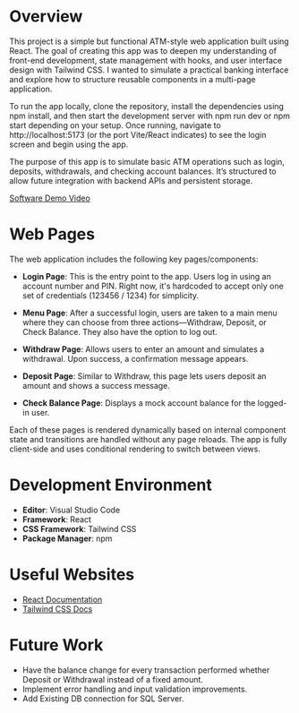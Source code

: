 # Overview

This project is a simple but functional ATM-style web application built using React. The goal of creating this app was to deepen my understanding of front-end development, state management with hooks, and user interface design with Tailwind CSS. I wanted to simulate a practical banking interface and explore how to structure reusable components in a multi-page application.

To run the app locally, clone the repository, install the dependencies using npm install, and then start the development server with npm run dev or npm start depending on your setup. Once running, navigate to http://localhost:5173 (or the port Vite/React indicates) to see the login screen and begin using the app.

The purpose of this app is to simulate basic ATM operations such as login, deposits, withdrawals, and checking account balances. It’s structured to allow future integration with backend APIs and persistent storage.

[Software Demo Video](http://youtube.link.goes.here)

# Web Pages

The web application includes the following key pages/components:

* **Login Page**: This is the entry point to the app. Users log in using an account number and PIN. Right now, it's hardcoded to accept only one set of credentials (123456 / 1234) for simplicity.

* **Menu Page**: After a successful login, users are taken to a main menu where they can choose from three actions—Withdraw, Deposit, or Check Balance. They also have the option to log out.

* **Withdraw Page**: Allows users to enter an amount and simulates a withdrawal. Upon success, a confirmation message appears.

* **Deposit Page**: Similar to Withdraw, this page lets users deposit an amount and shows a success message.

* **Check Balance Page**: Displays a mock account balance for the logged-in user.

Each of these pages is rendered dynamically based on internal component state and transitions are handled without any page reloads. The app is fully client-side and uses conditional rendering to switch between views.

# Development Environment

* **Editor**: Visual Studio Code
* **Framework**: React
* **CSS Framework**: Tailwind CSS
* **Package Manager**: npm

# Useful Websites

* [React Documentation](https://reactjs.org/)
* [Tailwind CSS Docs](https://tailwindcss.com/)

# Future Work

* Have the balance change for every transaction performed whether Deposit or Withdrawal instead of a fixed amount.
* Implement error handling and input validation improvements.
* Add Existing DB connection for SQL Server.
